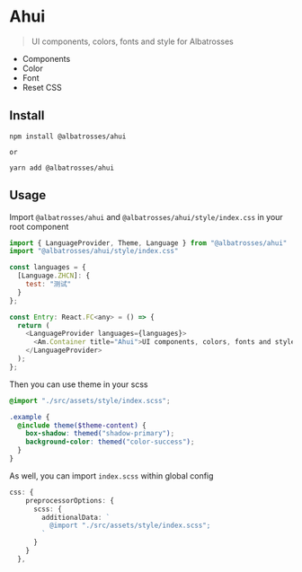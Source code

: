 # Ahui

> UI components, colors, fonts and style for Albatrosses

- Components
- Color
- Font
- Reset CSS

## Install

```
npm install @albatrosses/ahui

or

yarn add @albatrosses/ahui
```

## Usage
Import `@albatrosses/ahui` and `@albatrosses/ahui/style/index.css` in your root component

```js
import { LanguageProvider, Theme, Language } from "@albatrosses/ahui"
import "@albatrosses/ahui/style/index.css"

const languages = {
  [Language.ZHCN]: {
    test: "测试"
  }
};

const Entry: React.FC<any> = () => {
  return (
    <LanguageProvider languages={languages}>
      <Am.Container title="Ahui">UI components, colors, fonts and style for Albatrosses</Am.Container>
    </LanguageProvider>
  );
};
```

Then you can use theme in your scss

```scss
@import "./src/assets/style/index.scss";

.example {
  @include theme($theme-content) {
    box-shadow: themed("shadow-primary");
    background-color: themed("color-success");
  }
}
```

As well, you can import `index.scss` within global config

```typescript
css: {
    preprocessorOptions: {
      scss: {
        additionalData: `
          @import "./src/assets/style/index.scss";
        `
      }
    }
  },
```
